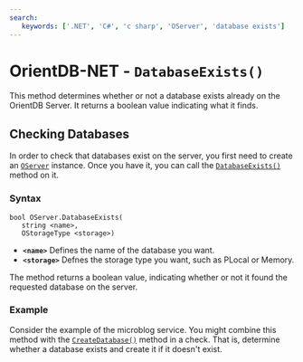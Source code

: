 ```yaml
---
search:
   keywords: ['.NET', 'C#', 'c sharp', 'OServer', 'database exists']
---
```


# OrientDB-NET - `DatabaseExists()`

This method determines whether or not a database exists already on the OrientDB Server.  It returns a boolean value indicating what it finds.

## Checking Databases

In order to check that databases exist on the server, you first need to create an [`OServer`](NET-Server.md) instance.  Once you have it, you can call the [`DatabaseExists()`](#) method on it.

### Syntax

```
bool OServer.DatabaseExists(
   string <name>,
   OStorageType <storage>)
```

- **`<name>`** Defines the name of the database you want.
- **`<storage>`** Defnes the storage type you want, such as PLocal or Memory.

The method returns a boolean value, indicating whether or not it found the requested database on the server.

### Example

Consider the example of the microblog service.  You might combine this method with the [`CreateDatabase()`](NET-Server-CreateDatabase.md) method in a check.  That is, determine whether a database exists and create it if it doesn't exist. 




